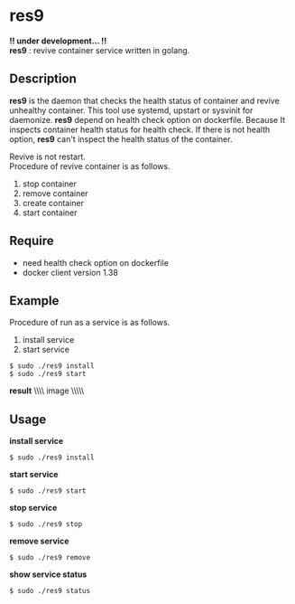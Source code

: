 res9
====
__!! under development... !!__  
__res9__ : revive container service written in golang. 


Description
----
__res9__ is the daemon that checks the health status of container and revive unhealthy container. This tool use systemd, upstart or sysvinit for daemonize. __res9__ depend on health check option on dockerfile. Because It inspects container health status for health check. If there is not health option, __res9__ can't inspect the health status of the container. 

Revive is not restart.  
Procedure of revive container is as follows.  

1. stop container
1. remove container
1. create container 
1. start container 

Require
----
- need health check option on dockerfile  
- docker client version 1.38

Example
----
Procedure of run as a service is as follows.  

1. install service
1. start service

```
$ sudo ./res9 install
$ sudo ./res9 start
```

__result__
\\\\\\\\ image \\\\\\\\\

Usage
----

__install service__  
```
$ sudo ./res9 install
```

__start service__  
```
$ sudo ./res9 start
```

__stop service__  
```
$ sudo ./res9 stop
```

__remove service__  
```
$ sudo ./res9 remove
```

__show service status__  
```
$ sudo ./res9 status
```